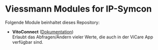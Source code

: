# Viessmann Modules for IP-Symcon

Folgende Module beinhaltet dieses Repository:

- __VitoConnect__ ([Dokumentation](VitoConnect))  
    Erlaubt das Abfragen/Ändern vieler Werte, die auch in der ViCare App verfügbar sind.